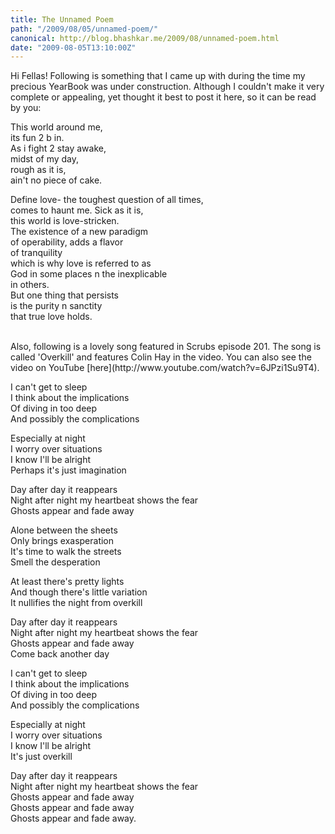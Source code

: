 ```yaml
---
title: The Unnamed Poem
path: "/2009/08/05/unnamed-poem/"
canonical: http://blog.bhashkar.me/2009/08/unnamed-poem.html
date: "2009-08-05T13:10:00Z"
---
```

Hi Fellas! Following is something that I came up with during the time my precious YearBook was under construction. Although I couldn't make it very complete or appealing, yet thought it best to post it here, so it can be read by you:<span class="more"></span>

This world around me,<br />
its fun 2 b in.<br />
As i fight 2 stay awake,<br />
midst of my day,<br />
rough as it is,<br />
ain't no piece of cake.

Define love- the toughest question of all times,<br />
comes to haunt me. Sick as it is,<br />
this world is love-stricken.<br />
The existence of a new paradigm<br />
of operability, adds a flavor<br />
of tranquility<br />
which is why love is referred to as<br />
God in some places n the inexplicable<br />
in others.<br />
But one thing that persists<br />
is the purity n sanctity<br />
that true love holds.

<br />
Also, following is a lovely song featured in Scrubs episode 201. The song is called 'Overkill' and features Colin Hay in the video. You can also see the video on YouTube [here](http://www.youtube.com/watch?v=6JPzi1Su9T4).

I can't get to sleep<br />
I think about the implications<br />
Of diving in too deep<br />
And possibly the complications

Especially at night<br />
I worry over situations<br />
I know I'll be alright<br />
Perhaps it's just imagination

Day after day it reappears<br />
Night after night my heartbeat shows the fear<br />
Ghosts appear and fade away

Alone between the sheets<br />
Only brings exasperation<br />
It's time to walk the streets<br />
Smell the desperation

At least there's pretty lights<br />
And though there's little variation<br />
It nullifies the night from overkill

Day after day it reappears<br />
Night after night my heartbeat shows the fear<br />
Ghosts appear and fade away<br />
Come back another day

I can't get to sleep<br />
I think about the implications<br />
Of diving in too deep<br />
And possibly the complications

Especially at night<br />
I worry over situations<br />
I know I'll be alright<br />
It's just overkill

Day after day it reappears<br />
Night after night my heartbeat shows the fear<br />
Ghosts appear and fade away<br />
Ghosts appear and fade away<br />
Ghosts appear and fade away.